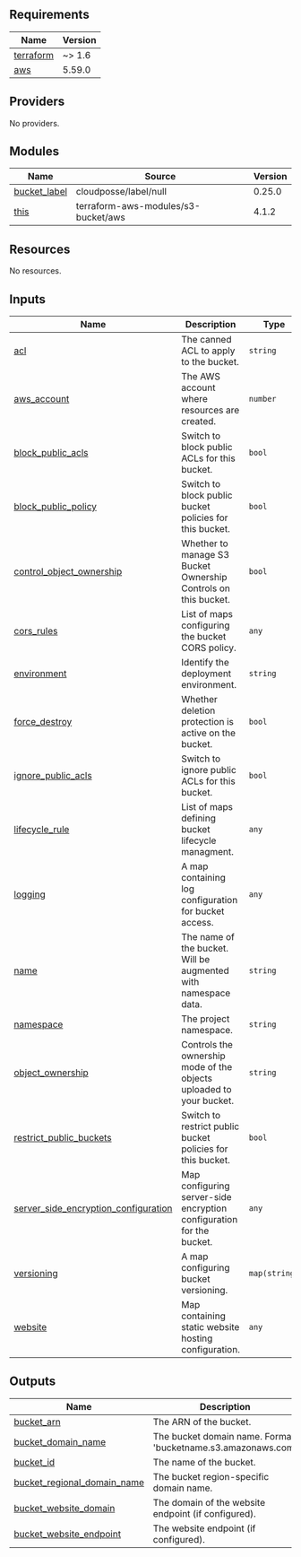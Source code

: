 <!-- BEGIN_TF_DOCS -->
## Requirements

| Name | Version |
|------|---------|
| <a name="requirement_terraform"></a> [terraform](#requirement\_terraform) | ~> 1.6 |
| <a name="requirement_aws"></a> [aws](#requirement\_aws) | 5.59.0 |

## Providers

No providers.

## Modules

| Name | Source | Version |
|------|--------|---------|
| <a name="module_bucket_label"></a> [bucket\_label](#module\_bucket\_label) | cloudposse/label/null | 0.25.0 |
| <a name="module_this"></a> [this](#module\_this) | terraform-aws-modules/s3-bucket/aws | 4.1.2 |

## Resources

No resources.

## Inputs

| Name | Description | Type | Default | Required |
|------|-------------|------|---------|:--------:|
| <a name="input_acl"></a> [acl](#input\_acl) | The canned ACL to apply to the bucket. | `string` | `null` | no |
| <a name="input_aws_account"></a> [aws\_account](#input\_aws\_account) | The AWS account where resources are created. | `number` | n/a | yes |
| <a name="input_block_public_acls"></a> [block\_public\_acls](#input\_block\_public\_acls) | Switch to block public ACLs for this bucket. | `bool` | `true` | no |
| <a name="input_block_public_policy"></a> [block\_public\_policy](#input\_block\_public\_policy) | Switch to block public bucket policies for this bucket. | `bool` | `true` | no |
| <a name="input_control_object_ownership"></a> [control\_object\_ownership](#input\_control\_object\_ownership) | Whether to manage S3 Bucket Ownership Controls on this bucket. | `bool` | `false` | no |
| <a name="input_cors_rules"></a> [cors\_rules](#input\_cors\_rules) | List of maps configuring the bucket CORS policy. | `any` | `[]` | no |
| <a name="input_environment"></a> [environment](#input\_environment) | Identify the deployment environment. | `string` | n/a | yes |
| <a name="input_force_destroy"></a> [force\_destroy](#input\_force\_destroy) | Whether deletion protection is active on the bucket. | `bool` | n/a | yes |
| <a name="input_ignore_public_acls"></a> [ignore\_public\_acls](#input\_ignore\_public\_acls) | Switch to ignore public ACLs for this bucket. | `bool` | `true` | no |
| <a name="input_lifecycle_rule"></a> [lifecycle\_rule](#input\_lifecycle\_rule) | List of maps defining bucket lifecycle managment. | `any` | `[]` | no |
| <a name="input_logging"></a> [logging](#input\_logging) | A map containing log configuration for bucket access. | `any` | `{}` | no |
| <a name="input_name"></a> [name](#input\_name) | The name of the bucket. Will be augmented with namespace data. | `string` | n/a | yes |
| <a name="input_namespace"></a> [namespace](#input\_namespace) | The project namespace. | `string` | n/a | yes |
| <a name="input_object_ownership"></a> [object\_ownership](#input\_object\_ownership) | Controls the ownership mode of the objects uploaded to your bucket. | `string` | `"BucketOwnerEnforced"` | no |
| <a name="input_restrict_public_buckets"></a> [restrict\_public\_buckets](#input\_restrict\_public\_buckets) | Switch to restrict public bucket policies for this bucket. | `bool` | `true` | no |
| <a name="input_server_side_encryption_configuration"></a> [server\_side\_encryption\_configuration](#input\_server\_side\_encryption\_configuration) | Map configuring server-side encryption configuration for the bucket. | `any` | `{}` | no |
| <a name="input_versioning"></a> [versioning](#input\_versioning) | A map configuring bucket versioning. | `map(string)` | `{}` | no |
| <a name="input_website"></a> [website](#input\_website) | Map containing static website hosting configuration. | `any` | `{}` | no |

## Outputs

| Name | Description |
|------|-------------|
| <a name="output_bucket_arn"></a> [bucket\_arn](#output\_bucket\_arn) | The ARN of the bucket. |
| <a name="output_bucket_domain_name"></a> [bucket\_domain\_name](#output\_bucket\_domain\_name) | The bucket domain name. Format: 'bucketname.s3.amazonaws.com' |
| <a name="output_bucket_id"></a> [bucket\_id](#output\_bucket\_id) | The name of the bucket. |
| <a name="output_bucket_regional_domain_name"></a> [bucket\_regional\_domain\_name](#output\_bucket\_regional\_domain\_name) | The bucket region-specific domain name. |
| <a name="output_bucket_website_domain"></a> [bucket\_website\_domain](#output\_bucket\_website\_domain) | The domain of the website endpoint (if configured). |
| <a name="output_bucket_website_endpoint"></a> [bucket\_website\_endpoint](#output\_bucket\_website\_endpoint) | The website endpoint (if configured). |
<!-- END_TF_DOCS -->